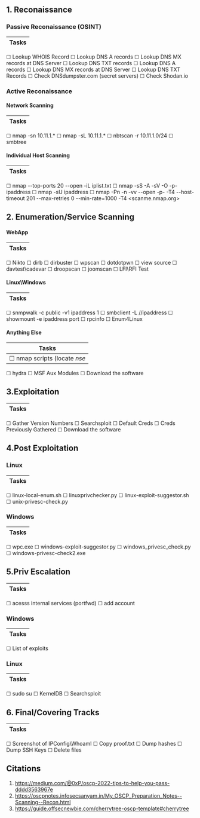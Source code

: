 ## 1. Reconaissance
### Passive Reconaissance (OSINT)
| Tasks|
|---|
☐ Lookup WHOIS Record
☐ Lookup DNS A records
☐ Lookup DNS MX records at DNS Server
☐ Lookup DNS TXT records
☐ Lookup DNS A records
☐ Lookup DNS MX records at DNS Server
☐ Lookup DNS TXT Records
☐ Check DNSdumpster.com (secret servers)
☐ Check Shodan.io

### Active Reconaissance

#### Network Scanning
| Tasks|
|---|
☐  nmap -sn 10.11.1.*
☐  nmap -sL 10.11.1.*
☐  nbtscan -r 10.11.1.0/24
☐  smbtree

#### Individual Host Scanning
| Tasks|
|---|
☐ nmap  --top-ports 20 --open -iL iplist.txt
☐ nmap -sS -A -sV -O -p- ipaddress
☐ nmap -sU ipaddress
☐ nmap -Pn -n -vv --open -p- -T4 --host-timeout 201 --max-retries 0 --min-rate=1000 -T4 <scanme.nmap.org>

## 2. Enumeration/Service Scanning

#### WebApp
| Tasks|
|---|
☐   Nikto
☐   dirb
☐   dirbuster
☐   wpscan
☐   dotdotpwn
☐   view source 
☐   davtest\cadevar
☐   droopscan
☐   joomscan
☐   LFI\RFI Test
  
#### Linux\Windows
| Tasks|
|---|
☐   snmpwalk -c public -v1 ipaddress 1
☐   smbclient -L //ipaddress
☐   showmount -e ipaddress port
☐   rpcinfo
☐   Enum4Linux
		
#### Anything Else
| Tasks|
|---|
☐   nmap scripts (locate *nse* | grep servicename)
☐   hydra
☐   MSF Aux Modules
☐   Download the software

## 3.Exploitation
| Tasks|
|---|
☐   Gather Version Numbers
☐   Searchsploit
☐   Default Creds
☐   Creds Previously Gathered
☐   Download the software

## 4.Post Exploitation

### Linux
| Tasks|
|---|
☐   linux-local-enum.sh
☐   linuxprivchecker.py
☐   linux-exploit-suggestor.sh
☐   unix-privesc-check.py

### Windows
| Tasks|
|---|
☐   wpc.exe
☐   windows-exploit-suggestor.py
☐   windows_privesc_check.py
☐  	windows-privesc-check2.exe

## 5.Priv Escalation
| Tasks|
|---|
☐  acesss internal services (portfwd)
☐  add account

### Windows
| Tasks|
|---|
☐  List of exploits

### Linux
| Tasks|
|---|
☐  sudo su 
☐  KernelDB
☐  Searchsploit

## 6. Final/Covering Tracks
| Tasks|
|---|
☐  Screenshot of IPConfig\WhoamI
☐  Copy proof.txt
☐  Dump hashes 
☐  Dump SSH Keys
☐  Delete files
   
## Citations
   
1. https://medium.com/@0xP/oscp-2022-tips-to-help-you-pass-dddd3563967e
2. https://oscpnotes.infosecsanyam.in/My_OSCP_Preparation_Notes--Scanning--Recon.html
3. https://guide.offsecnewbie.com/cherrytree-oscp-template#cherrytree
